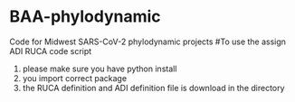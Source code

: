 # BAA-phylodynamic
Code for Midwest SARS-CoV-2 phylodynamic projects
#To use the assign ADI RUCA code script 
1. please make sure you have python install
2. you import correct package
3. the RUCA definition and ADI definition file is download in the directory 
